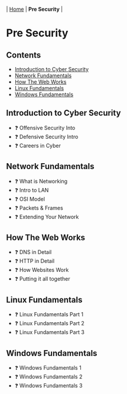 | [Home](../README.md) | **Pre Security** |

# Pre Security


## Contents
- [Introduction to Cyber Security](#introduction-to-cyber-security)
- [Network Fundamentals](#network-fundamentals)
- [How The Web Works](#how-the-web-works)
- [Linux Fundamentals](#linux-fundamentals)
- [Windows Fundamentals](#windows-fundamentals)


## Introduction to Cyber Security

- ❓ Offensive Security Into
- ❓ Defensive Security Intro
- ❓ Careers in Cyber


## Network Fundamentals

- ❓ What is Networking
- ❓ Intro to LAN
- ❓ OSI Model
- ❓ Packets & Frames
- ❓ Extending Your Network


## How The Web Works

- ❓ DNS in Detail
- ❓ HTTP in Detail
- ❓ How Websites Work
- ❓ Putting it all together


## Linux Fundamentals

- ❓ Linux Fundamentals Part 1
- ❓ Linux Fundamentals Part 2
- ❓ Linux Fundamentals Part 3


## Windows Fundamentals

- ❓ Windows Fundamentals 1
- ❓ Windows Fundamentals 2
- ❓ Windows Fundamentals 3
